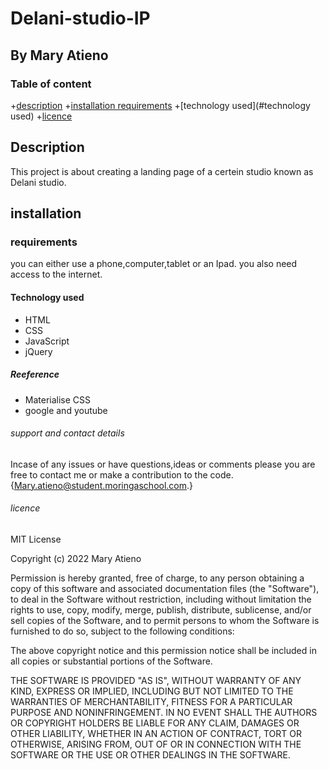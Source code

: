 # Delani-studio-IP

## By Mary Atieno

### Table of content

+[description](#description)
+[installation requirements](#installation)
+[technology used](#technology used)
+[licence](#licence)

## Description

This project is about creating a landing page of a certein studio known as Delani studio.

## installation

### requirements

you can either use a phone,computer,tablet or an Ipad.
you also need access to the internet.

#### Technology used

* HTML
* CSS
* JavaScript
* jQuery

##### Reeference

* Materialise CSS
* google and youtube

###### support and contact details

Incase of any issues or have questions,ideas or comments please you are free to contact me or make a contribution to the code.{Mary.atieno@student.moringaschool.com.}

###### licence

MIT License

Copyright (c) 2022 Mary Atieno

Permission is hereby granted, free of charge, to any person obtaining a copy
of this software and associated documentation files (the "Software"), to deal
in the Software without restriction, including without limitation the rights
to use, copy, modify, merge, publish, distribute, sublicense, and/or sell
copies of the Software, and to permit persons to whom the Software is
furnished to do so, subject to the following conditions:

The above copyright notice and this permission notice shall be included in all
copies or substantial portions of the Software.

THE SOFTWARE IS PROVIDED "AS IS", WITHOUT WARRANTY OF ANY KIND, EXPRESS OR
IMPLIED, INCLUDING BUT NOT LIMITED TO THE WARRANTIES OF MERCHANTABILITY,
FITNESS FOR A PARTICULAR PURPOSE AND NONINFRINGEMENT. IN NO EVENT SHALL THE
AUTHORS OR COPYRIGHT HOLDERS BE LIABLE FOR ANY CLAIM, DAMAGES OR OTHER
LIABILITY, WHETHER IN AN ACTION OF CONTRACT, TORT OR OTHERWISE, ARISING FROM,
OUT OF OR IN CONNECTION WITH THE SOFTWARE OR THE USE OR OTHER DEALINGS IN THE
SOFTWARE.
